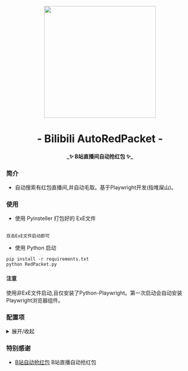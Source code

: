 <div align="center">
<p>   
   <img src="https://cdn.kagamiz.com/Bilibili-Toolkit/bilibili.png" width="300">
</p>
<h1 align="center">- Bilibili AutoRedPacket -</h1>
<h4 align="center"> _✨ B站直播间自动抢红包 ✨_ </h4>
</div>


### 简介

- 自动搜索有红包直播间,并自动毛取。基于Playwright开发(指堆屎山)。

### 使用

- 使用 Pyinsteller 打包好的 ExE文件

```

双击ExE文件启动即可

```
- 使用 Python 启动

```
pip install -r requirements.txt
python RedPacket.py
```

#### 注意

使用非ExE文件启动,且仅安装了Python-Playwright。第一次启动会自动安装Playwright浏览器组件。

### 配置项

<details>
<summary>展开/收起</summary>

#### `分区`
 - 默认：`虚拟主播`
 - 说明：选择搜索红包的直播分区,默认虚拟主播分区！

#### `搜索排序`
 - 默认：`数量优先`
 - 说明：直播间排序方式,默认数量优先。数量优先：先毛取存在红包数最多的直播间,速度优先：先毛取存在红包数最少的直播间

#### `打开直播间数`
 - 默认：`5`
 - 说明：同时打开的直播间数,请按照自己的电脑性能选择！

#### `最小红包价值`
 - 默认：`0`
 - 说明：限制进行毛取的最小红包价值,输入0则无限制。

#### `忽略的红包价值`
 - 默认：`无`
 - 说明：毛取时将忽略在次设置中的红包价值

#### `显示浏览器`
 - 默认：`不显示`
 - 说明：设置浏览器是否在前台显示
</details>

### 特别感谢

- [B站自动抢红包](https://greasyfork.org/zh-CN/scripts/439169-b%E7%AB%99%E7%9B%B4%E6%92%AD%E8%87%AA%E5%8A%A8%E6%8A%A2%E7%BA%A2%E5%8C%85) B站直播自动抢红包



